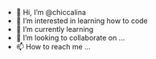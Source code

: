 - 👋 Hi, I’m @chiccalina
- 👀 I’m interested in learning how to code
- 🌱 I’m currently learning 
- 💞️ I’m looking to collaborate on ...
- 📫 How to reach me ...

<!---
chiccalina/chiccalina is a ✨ special ✨ repository because its `README.md` (this file) appears on your GitHub profile.
You can click the Preview link to take a look at your changes.
--->
